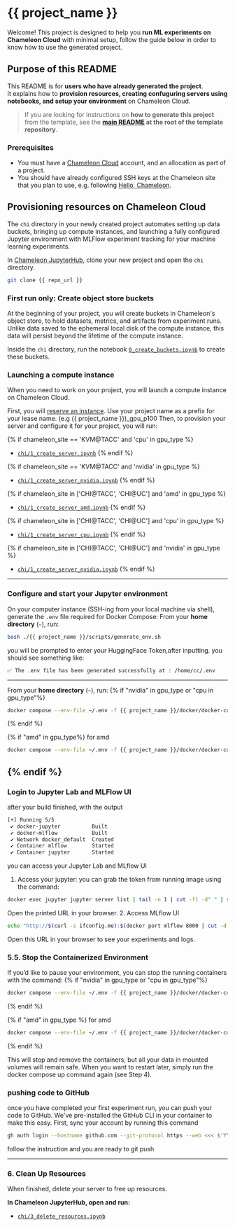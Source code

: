 # {{ project_name }}

Welcome! This project is designed to help you **run ML experiments on Chameleon Cloud** with minimal setup, follow the guide below in order to know how to use the generated project. 

## Purpose of this README

This README is for **users who have already generated the project**.  
It explains how to **provision resources, creating confuguring servers using notebooks, and setup your environment** on Chameleon Cloud.  

> If you are looking for instructions on **how to generate this project** from the template, see the **[main README](https://github.com/A7med7x7/ReproGen/blob/dev/README.md) at the root of the template repository**.

### Prerequisites

- You must have a [Chameleon Cloud](https://chameleoncloud.org) account, and an allocation as part of a project. 
- You should have already configured SSH keys at the Chameleon site that you plan to use, e.g. following [Hello, Chameleon](https://teaching-on-testbeds.github.io/hello-chameleon/).


## Provisioning resources on Chameleon Cloud

The `chi` directory in your newly created project automates setting up data buckets, bringing up compute instances, and launching a fully configured Jupyter environment with MLFlow experiment tracking for your machine learning experiments.

In [Chameleon JupyterHub](https://jupyter.chameleoncloud.org/hub/), clone your new project and open the `chi` directory.

```sh 
git clone {{ repo_url }}
```

### First run only: Create object store buckets

At the beginning of your project, you will create buckets in Chameleon's object store, to hold datasets, metrics, and artifacts from experiment runs. Unlike data saved to the ephemeral local disk of the compute instance, this data will persist beyond the lifetime of the compute instance.

Inside the `chi` directory, run the notebook [`0_create_buckets.ipynb`](chi/0_create_buckets.ipynb) to create these buckets.

### Launching a compute instance

When you need to work on your project, you will launch a compute instance on Chameleon Cloud.

First, you will [reserve an instance](https://chameleoncloud.readthedocs.io/en/latest/technical/reservations/gui_reservations.html). Use your project name as a prefix for your lease name.
(e.g {{ project_name }})_gpu_p100
Then, to provision your server and configure it for your project, you will run:

{% if chameleon_site == 'KVM@TACC' and 'cpu' in gpu_type %}
- [`chi/1_create_server.ipynb`](chi/1_create_server.ipynb)
{% endif %}

{% if chameleon_site == 'KVM@TACC' and 'nvidia' in gpu_type %}
- [`chi/1_create_server_nvidia.ipynb`](chi/1_create_server_nvidia.ipynb)
{% endif %}

{% if chameleon_site in ['CHI@TACC', 'CHI@UC'] and 'amd' in gpu_type %}
- [`chi/1_create_server_amd.ipynb`](chi/1_create_server_amd.ipynb)
{% endif %}

{% if chameleon_site in ['CHI@TACC', 'CHI@UC'] and 'cpu' in gpu_type %}
- [`chi/1_create_server_cpu.ipynb`](chi/1_create_server_cpu.ipynb)
{% endif %}

{% if chameleon_site in ['CHI@TACC', 'CHI@UC'] and 'nvidia' in gpu_type %}
- [`chi/1_create_server_nvidia.ipynb`](chi/1_create_server_nvidia.ipynb)
{% endif %}

---

### Configure and start your Jupyter environment

On your computer instance (SSH-ing from your local machine via shell), generate the `.env` file required for Docker Compose:
From your **home directory** (`~`), run:

```sh
bash ./{{ project_name }}/scripts/generate_env.sh
```

you will be prompted to enter your HuggingFace Token,after inputting.
you should see something like:

`✅ The .env file has been generated successfully at : /home/cc/.env`

---

From your **home directory** (`~`), run:
{% if "nvidia" in gpu_type or "cpu in gpu_type"%}
```sh
docker compose --env-file ~/.env -f {{ project_name }}/docker/docker-compose.yml up -d --build
```
{% endif %}

{% if "amd" in gpu_type%}
for amd 
```sh
docker compose --env-file ~/.env -f {{ project_name }}/docker/docker-compose-amd.yml up -d --build
```
{% endif %}
---

### Login to Jupyter Lab and MLFlow UI

after your build finished, with the output 

```sh
[+] Running 5/5
 ✔ docker-jupyter          Built                                                                                                             
 ✔ docker-mlflow           Built                                                                                                             
 ✔ Network docker_default  Created                                                                                                           
 ✔ Container mlflow        Started                                                                                                     
 ✔ Container jupyter       Started        
 ```

you can access your Jupyter Lab and MLflow UI 
1. Access your jupyter: you can grab the token from running image using the command:

```sh
docker exec jupyter jupyter server list | tail -n 1 | cut -f1 -d" " | sed "s/localhost/$(curl -s ifconfig.me)/"
```

Open the printed URL in your browser.
2. Access MLflow UI 

```sh
echo "http://$(curl -s ifconfig.me):$(docker port mlflow 8000 | cut -d':' -f2)"

```
Open this URL in your browser to see your experiments and logs.

### 5.5. Stop the Containerized Environment

If you’d like to pause your environment, you can stop the running containers with the command:
{% if "nvidia" in gpu_type or "cpu in gpu_type"%}
```sh
docker compose --env-file ~/.env -f {{ project_name }}/docker/docker-compose.yml down
```
{% endif %}

{% if "amd" in gpu_type %}
for amd 
```sh
docker compose --env-file ~/.env -f {{ project_name }}/docker/docker-compose-amd.yml down
```
{% endif %}

This will stop and remove the containers, but all your data in mounted volumes will remain safe.
When you want to restart later, simply run the docker compose up command again (see Step 4).

### pushing code to GitHub 
once you have completed your first experiment run, you can push your code to GitHub. We've pre-installed the GitHub CLI in your container to make this easy.
First, sync your account by running this command
```sh
gh auth login --hostname github.com --git-protocol https --web <<< $'Y\n'
```
follow the instruction and you are ready to git push

---

### 6. Clean Up Resources

When finished, delete your server to free up resources.

**In Chameleon JupyterHub, open and run:**

- [`chi/3_delete_resources.ipynb`](chi/3_delete_resources.ipynb)